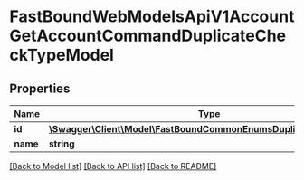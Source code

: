 # FastBoundWebModelsApiV1AccountGetAccountCommandDuplicateCheckTypeModel

## Properties
Name | Type | Description | Notes
------------ | ------------- | ------------- | -------------
**id** | [**\Swagger\Client\Model\FastBoundCommonEnumsDuplicateCheckTypes**](FastBoundCommonEnumsDuplicateCheckTypes.md) |  | [optional] 
**name** | **string** |  | [optional] 

[[Back to Model list]](../../README.md#documentation-for-models) [[Back to API list]](../../README.md#documentation-for-api-endpoints) [[Back to README]](../../README.md)

